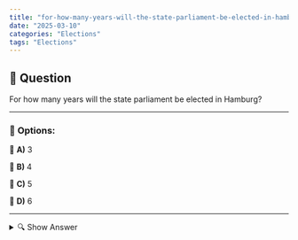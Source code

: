 ```yaml
---
title: "for-how-many-years-will-the-state-parliament-be-elected-in-hamburg"
date: "2025-03-10"
categories: "Elections"
tags: "Elections"
---
```


## 📌 **Question**

For how many years will the state parliament be elected in Hamburg?



---

### 📝 **Options:**

🔘 **A)** 3

🔘 **B)** 4

🔘 **C)** 5

🔘 **D)** 6

---

<details>
  <summary>🔍 Show Answer</summary>

  <p>
💡  <b>Correct Answer:</b>  c
  </p>
  <p>
    📖<b>Explanation:</b>
    The state parliament in Hamburg, the Hamburg Parliament, is the central legislative body of the city-state. It is elected to control the political decisions and administration of the Hanseatic city. Elections are held regularly to ensure that MPs represent the trust of citizens. The term of office of the members of parliament determines how long they remain in office before new elections are held. This system ensures continuous democratic control and adaptation of political leadership to the needs of the population.
  </p>
</details>
